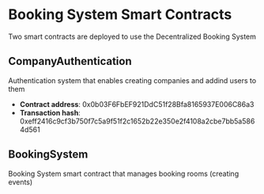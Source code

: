# Booking System Smart Contracts

Two smart contracts are deployed to use the Decentralized Booking System

## CompanyAuthentication

Authentication system that enables creating companies and addind users to them

- **Contract address**:  0x0b03F6FbEF921DdC51f28Bfa8165937E006C86a3
- **Transaction hash**: 0xeff2416c9cf3b750f7c5a9f51f2c1652b22e350e2f4108a2cbe7bb5a5864d561

## BookingSystem

Booking System smart contract that manages booking rooms (creating events)